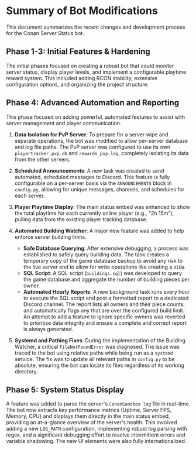# Summary of Bot Modifications

This document summarizes the recent changes and development process for the Conan Server Status bot.

## Phase 1-3: Initial Features & Hardening

The initial phases focused on creating a robust bot that could monitor server status, display player levels, and implement a configurable playtime reward system. This included adding RCON stability, extensive configuration options, and organizing the project structure.

## Phase 4: Advanced Automation and Reporting

This phase focused on adding powerful, automated features to assist with server management and player communication.

1.  **Data Isolation for PvP Server**: To prepare for a server wipe and separate operations, the bot was modified to allow per-server database and log file paths. The PvP server was configured to use its own `playertracker_pvp.db` and `rewards_pvp.log`, completely isolating its data from the other servers.

2.  **Scheduled Announcements**: A new task was created to send automated, scheduled messages to Discord. This feature is fully configurable on a per-server basis via the `ANNOUNCEMENTS` block in `config.py`, allowing for unique messages, channels, and schedules for each server.

3.  **Player Playtime Display**: The main status embed was enhanced to show the total playtime for each currently online player (e.g., "2h 15m"), pulling data from the existing player tracking database.

4.  **Automated Building Watcher**: A major new feature was added to help enforce server building limits.
    *   **Safe Database Querying**: After extensive debugging, a process was established to safely query building data. The task creates a temporary copy of the game database backup to avoid any risk to the live server and to allow for write operations like creating a `VIEW`.
    *   **SQL Script**: A SQL script (`buildings.sql`) was developed to query the game database and aggregate the number of building pieces per owner.
    *   **Automated Hourly Reports**: A new background task runs every hour to execute the SQL script and post a formatted report to a dedicated Discord channel. The report lists all owners and their piece counts, and automatically flags any that are over the configured build limit. An attempt to add a feature to ignore specific owners was reverted to prioritize data integrity and ensure a complete and correct report is always generated.

5.  **Systemd and Pathing Fixes**: During the implementation of the Building Watcher, a critical `FileNotFoundError` was diagnosed. The issue was traced to the bot using relative paths while being run as a `systemd` service. The fix was to update all relevant paths in `config.py` to be absolute, ensuring the bot can locate its files regardless of its working directory.

## Phase 5: System Status Display

A feature was added to parse the server's `ConanSandbox.log` file in real-time. The bot now extracts key performance metrics (Uptime, Server FPS, Memory, CPU) and displays them directly in the main status embed, providing an at-a-glance overview of the server's health. This involved adding a new `LOG_PATH` configuration, implementing robust log parsing with regex, and a significant debugging effort to resolve intermittent errors and variable shadowing. The new UI elements were also fully internationalized.
